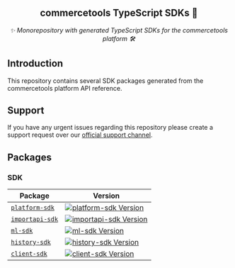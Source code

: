 <h2 align="center">commercetools TypeScript SDKs 💅</h2>
<p align="center">
  <i>✨ Monorepository with generated TypeScript SDKs for the commercetools platform 🛠</i>
</p>

## Introduction

This repository contains several SDK packages generated from the commercetools platform API reference.

## Support

If you have any urgent issues regarding this repository please create a support request over our [official support channel](http://support.commercetools.com).

## Packages

### SDK

| Package                                    | Version                                                               |
| ------------------------------------------ | --------------------------------------------------------------------- |
| [`platform-sdk`](/packages/platform-sdk)   | [![platform-sdk Version][platform-sdk-icon]][platform-sdk-version]    |
| [`importapi-sdk`](/packages/importapi-sdk) | [![importapi-sdk Version][importapi-sdk-icon]][importapi-sdk-version] |
| [`ml-sdk`](/packages/ml-sdk)               | [![ml-sdk Version][ml-sdk-icon]][ml-sdk-version]                      |
| [`history-sdk`](/packages/history-sdk)     | [![history-sdk Version][history-sdk-icon]][history-sdk-version]       |
| [`client-sdk`](/packages/client-sdk)     | [![client-sdk Version][client-sdk-icon]][client-sdk-version]       |

[platform-sdk-version]: https://www.npmjs.com/package/@commercetools/platform-sdk
[platform-sdk-icon]: https://img.shields.io/npm/v/@commercetools/platform-sdk.svg?style=flat-square
[importapi-sdk-version]: https://www.npmjs.com/package/@commercetools/importapi-sdk
[importapi-sdk-icon]: https://img.shields.io/npm/v/@commercetools/importapi-sdk.svg?style=flat-square
[ml-sdk-version]: https://www.npmjs.com/package/@commercetools/ml-sdk
[ml-sdk-icon]: https://img.shields.io/npm/v/@commercetools/ml-sdk.svg?style=flat-square
[history-sdk-version]: https://www.npmjs.com/package/@commercetools/history-sdk
[history-sdk-icon]: https://img.shields.io/npm/v/@commercetools/history-sdk.svg?style=flat-square
[client-sdk-version]: https://www.npmjs.com/package/@commercetools/client-sdk-v2
[client-sdk-icon]: https://img.shields.io/npm/v/@commercetools/client-sdk-v2.svg?style=flat-square

